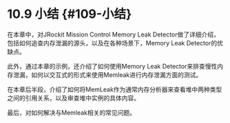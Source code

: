 # 10.9 小结 {#109-小结}

在本章中，对JRockit Mission Control Memory Leak Detector做了详细介绍，包括如何追查内存泄漏的源头，以及在各种场景下，Memory Leak Detector的优缺点。

此外，通过本章的示例，还介绍了如何使用Memory Leak Detector来排查慢性内存泄漏，如何以交互式的形式来使用Memleak进行内存泄漏方面的测试。

在本章后半段，介绍了如何将MemLeak作为通常内存分析器来查看堆中两种类型之间的引用关系，以及审查堆中实例的具体内容。

最后，对如何解决与Memleak相关的常见问题。

